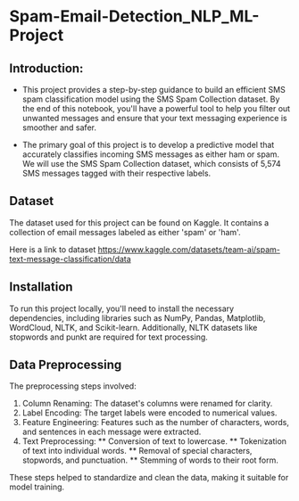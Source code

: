 # Spam-Email-Detection_NLP_ML-Project
## Introduction:

* This project provides a step-by-step guidance to build an efficient SMS spam classification model using the SMS Spam Collection dataset. By the end of this notebook, you'll have a powerful tool to help you filter out unwanted messages and ensure that your text messaging experience is smoother and safer. </span>

* The primary goal of this project is to develop a predictive model that accurately classifies incoming SMS messages as either ham or spam. We will use the SMS Spam Collection dataset, which consists of 5,574 SMS messages tagged with their respective labels. </span>

## Dataset
The dataset used for this project can be found on Kaggle. It contains a collection of email messages labeled as either 'spam' or 'ham'. 

Here is a link to dataset
https://www.kaggle.com/datasets/team-ai/spam-text-message-classification/data

## Installation
To run this project locally, you'll need to install the necessary dependencies, including libraries such as NumPy, Pandas, Matplotlib, WordCloud, NLTK, and Scikit-learn. Additionally, NLTK datasets like stopwords and punkt are required for text processing.
  
## Data Preprocessing

The preprocessing steps involved:

1. Column Renaming: The dataset's columns were renamed for clarity.
2. Label Encoding: The target labels were encoded to numerical values.
3. Feature Engineering: Features such as the number of characters, words, and sentences in each message were extracted.
4. Text Preprocessing:
      ** Conversion of text to lowercase.
      ** Tokenization of text into individual words.
      ** Removal of special characters, stopwords, and punctuation.
      ** Stemming of words to their root form.
  
These steps helped to standardize and clean the data, making it suitable for model training.
